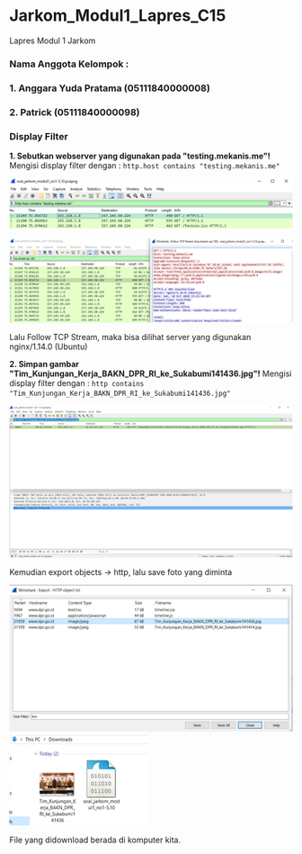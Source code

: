 # Jarkom_Modul1_Lapres_C15
Lapres Modul 1 Jarkom

### Nama Anggota Kelompok :
### 1. Anggara Yuda Pratama (05111840000008)
### 2. Patrick (05111840000098)

### Display Filter
**1. Sebutkan webserver yang digunakan pada "testing.mekanis.me"!**
Mengisi display filter dengan : ```http.host contains "testing.mekanis.me"```

![1.1](https://github.com/anggarayp/Jarkom_Modul1_Lapres_C15/blob/main/Screenshots/1.1.png)

![1.2](https://github.com/anggarayp/Jarkom_Modul1_Lapres_C15/blob/main/Screenshots/1.2.png)

Lalu Follow TCP Stream, maka bisa dilihat server yang digunakan nginx/1.14.0 (Ubuntu)

**2. Simpan gambar "Tim_Kunjungan_Kerja_BAKN_DPR_RI_ke_Sukabumi141436.jpg"!**
Mengisi display filter dengan : ```http contains "Tim_Kunjungan_Kerja_BAKN_DPR_RI_ke_Sukabumi141436.jpg"```

![](screenshots/2.1.png)

Kemudian export objects → http, lalu save foto yang diminta

![](screenshots/2.2.png)
![](screenshots/2.3.png)

File yang didownload berada di komputer kita.
